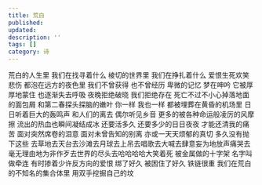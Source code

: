 ```yaml
---
title: 荒白
published: 
updated: 
description: ''
tags: []
category: 诗
---
```


荒白的人生里
我们在找寻着什么
棱切的世界里
我们在挣扎着什么
爱恨生死欢笑悲伤
都泡在远方的夜色里
我们不曾获得
也不曾经历
卑微的记忆
梦在呻吟
它被厚厚地蒙住
也逐渐失去呼吸
夜晚拒绝破晓
我们拒绝存在
死亡不过不小心掉落地面的面包屑
和第二春探头探脑的嫩叶
你一样 我也一样
都被埋葬在黄昏的机场里
日日听着巨大的轰鸣声
和人们的离去
偶尔听见乡音
更多的被各种命运般凌厉的风摩擦
流出的热血也瞬间凝结成冰
还要活多久
还要多少的日日夜夜
才能还清我的痛苦
面对突然席卷的泪意
面对未曾告知的别离
亦或一天天烦郁的真切
多久没有抛下这些
去草地去天台去沙滩去月球去上吊去唱歌去大喊去肆意妄为地放声痛哭去毫无理由地为非作歹去世界的尽头去哈哈哈哈大笑着死
被金属做的十字架
名字叫做牵连
有时掺着少许反方向的爱恨
绑了好久
被困住了好久
铁链很重
我们在荒白的不知名的集合体里
用双手挖掘自己的坟
